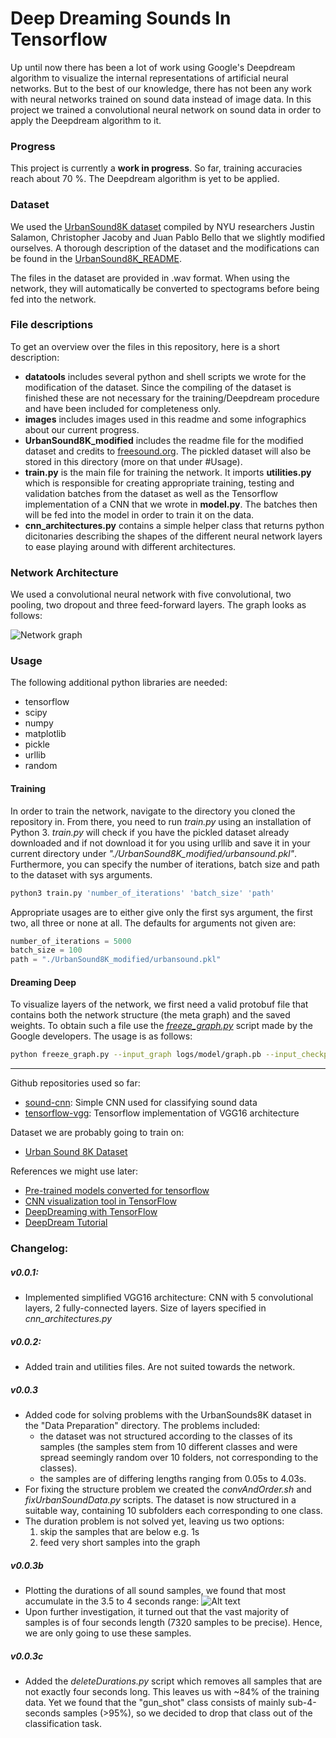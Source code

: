 # Deep Dreaming Sounds In Tensorflow

Up until now there has been a lot of work using Google's Deepdream algorithm to visualize the internal representations of artificial neural networks. But to the best of our knowledge, there has not been any work with neural networks trained on sound data instead of image data. In this project we trained a convolutional neural network on sound data in order to apply the Deepdream algorithm to it.

### Progress

This project is currently a __work in progress__. So far, training accuracies reach about 70 %. The Deepdream algorithm is yet to be applied.

### Dataset

We used the [UrbanSound8K dataset](https://serv.cusp.nyu.edu/projects/urbansounddataset/urbansound8k.html) compiled by NYU researchers Justin Salamon, Christopher Jacoby and Juan Pablo Bello that we slightly modified ourselves. A thorough description of the dataset and the modifications can be found in the [UrbanSound8K_README](./UrbanSound8K_modified/README.txt).

The files in the dataset are provided in .wav format. When using the network, they will automatically be converted to spectograms before being fed into the network. 

### File descriptions

To get an overview over the files in this repository, here is a short description:

+ __datatools__ includes several python and shell scripts we wrote for the modification of the dataset. Since the compiling of the dataset is finished these are not necessary for the training/Deepdream procedure and have been included for completeness only.
+ __images__ includes images used in this readme and some infographics about our current progress.
+ __UrbanSound8K_modified__ includes the readme file for the modified dataset and credits to [freesound.org](https://freesound.org). The pickled dataset will also be stored in this directory (more on that under #Usage).
+ __train.py__ is the main file for training the network. It imports __utilities.py__ which is responsible for creating appropriate training, testing and validation batches from the dataset as well as the Tensorflow implementation of a CNN that we wrote in __model.py__. The batches then will be fed into the model in order to train it on the data.
+ __cnn_architectures.py__ contains a simple helper class that returns python dicitonaries describing the shapes of the different neural network layers to ease playing around with different architectures.

### Network Architecture

We used a convolutional neural network with five convolutional, two pooling, two dropout and three feed-forward layers. The graph looks as follows:

![Network graph](https://raw.githubusercontent.com/verrannt/deepdreaming-sounds-tensorflow/master/images/graph_2017-07-26_r2.png)

### Usage

The following additional python libraries are needed:
+ tensorflow
+ scipy
+ numpy
+ matplotlib
+ pickle
+ urllib
+ random

#### Training

In order to train the network, navigate to the directory you cloned the repository in. From there, you need to run _train.py_ using an installation of Python 3. _train.py_ will check if you have the pickled dataset already downloaded and if not download it for you using urllib and save it in your current directory under *"./UrbanSound8K_modified/urbansound.pkl"*. Furthermore, you can specify the number of iterations, batch size and path to the dataset with sys arguments.

```bash
python3 train.py 'number_of_iterations' 'batch_size' 'path'
```

Appropriate usages are to either give only the first sys argument, the first two, all three or none at all. The defaults for arguments not given are:

```python
number_of_iterations = 5000
batch_size = 100
path = "./UrbanSound8K_modified/urbansound.pkl"
```

#### Dreaming Deep

To visualize layers of the network, we first need a valid protobuf file that contains both the network structure (the meta graph) and the saved weights. To obtain such a file use the [*freeze_graph.py*](https://github.com/tensorflow/tensorflow/blob/master/tensorflow/python/tools/freeze_graph.py) script made by the Google developers. The usage is as follows:

```bash
python freeze_graph.py --input_graph logs/model/graph.pb --input_checkpoint logs/model/model.ckpt --output_graph logs/model/output.pb --output_node_names output_node
```


---

Github repositories used so far:
+ [sound-cnn](https://github.com/awjuliani/sound-cnn): Simple CNN used for classifying sound data
+ [tensorflow-vgg](https://github.com/machrisaa/tensorflow-vgg/blob/master/vgg16.py): Tensorflow implementation of VGG16 architecture

Dataset we are probably going to train on:
+ [Urban Sound 8K Dataset](https://serv.cusp.nyu.edu/projects/urbansounddataset/urbansound8k.html)

References we might use later:
+ [Pre-trained models converted for tensorflow](https://github.com/sfujiwara/tfmodel)
+ [CNN visualization tool in TensorFlow](https://github.com/InFoCusp/tf_cnnvis)
+ [DeepDreaming with TensorFlow](https://github.com/tensorflow/tensorflow/blob/master/tensorflow/examples/tutorials/deepdream/deepdream.ipynb)
+ [DeepDream Tutorial](https://github.com/Hvass-Labs/TensorFlow-Tutorials/blob/master/14_DeepDream.ipynb)

### Changelog:
##### v0.0.1:
  + Implemented simplified VGG16 architecture: CNN with 5 convolutional layers, 2 fully-connected layers. Size of layers specified in *cnn_architectures.py*

##### v0.0.2:
  + Added train and utilities files. Are not suited towards the network.

##### v0.0.3
  + Added code for solving problems with the UrbanSounds8K dataset in the "Data Preparation" directory. The problems included:
    + the dataset was not structured according to the classes of its samples (the samples stem from 10 different classes and were spread seemingly random over 10 folders, not corresponding to the classes).
    + the samples are of differing lengths ranging from 0.05s to 4.03s.
  + For fixing the structure problem we created the _convAndOrder.sh_ and _fixUrbanSoundData.py_ scripts. The dataset is now structured in a suitable way, containing 10 subfolders each corresponding to one class.
  + The duration problem is not solved yet, leaving us two options:
    1. skip the samples that are below e.g. 1s
    2. feed very short samples into the graph

##### v0.0.3b
  + Plotting the durations of all sound samples, we found that most accumulate in the 3.5 to 4 seconds range:
  ![Alt text](https://raw.githubusercontent.com/verrannt/TF_CNN_SoundVis/master/images/durations_histogram.png)
  + Upon further investigation, it turned out that the vast majority of samples is of four seconds length (7320 samples to be precise). Hence, we are only going to use these samples.

##### v0.0.3c
  + Added the _deleteDurations.py_ script which removes all samples that are not exactly four seconds long. This leaves us with ~84% of the training data. Yet we found that the "gun_shot" class consists of mainly sub-4-seconds samples (>95%), so we decided to drop that class out of the classification task.
